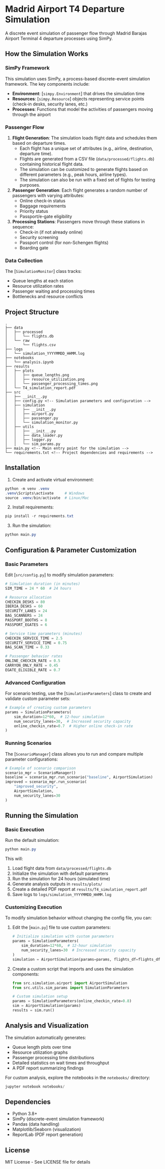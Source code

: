 # Madrid Airport T4 Departure Simulation

A discrete event simulation of passenger flow through Madrid Barajas Airport Terminal 4 departure processes using SimPy.

## How the Simulation Works

### SimPy Framework
This simulation uses SimPy, a process-based discrete-event simulation framework. The key components include:
- **Environment**: [`simpy.Environment`] that drives the simulation time
- **Resources**: [`simpy.Resource`] objects representing service points (check-in desks, security lanes, etc.)
- **Processes**: Functions that model the activities of passengers moving through the airport

### Passenger Flow
1. **Flight Generation**: The simulation loads flight data and schedules them based on departure times. 
   - Each flight has a unique set of attributes (e.g., airline, destination, departure time).
   - Flights are generated from a CSV file (`data/processed/flights.db`) containing historical flight data.
   - The simulation can be customized to generate flights based on different parameters (e.g., peak hours, airline types).
   - The simulation can also be run with a fixed set of flights for testing purposes.
2. **Passenger Generation**: Each flight generates a random number of passengers with varying attributes:
   - Online check-in status
   - Baggage requirements
   - Priority status
   - Passport/e-gate eligibility
3. **Processing Stations**: Passengers move through these stations in sequence:
   - Check-in (if not already online)
   - Security screening
   - Passport control (for non-Schengen flights)
   - Boarding gate

### Data Collection
The [`SimulationMonitor`] class tracks:
- Queue lengths at each station
- Resource utilization rates
- Passenger waiting and processing times
- Bottlenecks and resource conflicts

## Project Structure

```
.
├── data
│   ├── processed
│   │   └── flights.db
│   └── raw
│       └── flights.csv
├── logs
│   └── simulation_YYYYMMDD_HHMM.log
├── notebooks
│   └── analysis.ipynb
├── results
│   ├── plots
│   │   ├── queue_lengths.png
│   │   ├── resource_utilization.png
│   │   └── passenger_processing_times.png
│   └── T4_simulation_report.pdf
├── src
│   ├── __init__.py
│   ├── config.py <!-- Simulation parameters and configuration -->
│   ├── simulation
│   │   ├── __init__.py
│   │   ├── airport.py
│   │   ├── passenger.py
│   │   └── simulation_monitor.py
│   ├── utils
│   │   ├── __init__.py
│   │   ├── data_loader.py
│   │   ├── logger.py
│   │   └── sim_params.py
├── main.py <!-- Main entry point for the simulation -->
└── requirements.txt <!-- Project dependencies and requirements --> 
```

## Installation

1. Create and activate virtual environment:
```powershell
python -m venv .venv
.venv\Scripts\activate     # Windows
source .venv/bin/activate  # Linux/Mac
```

2. Install requirements:
```powershell
pip install -r requirements.txt
```

3. Run the simulation:
```powershell
python main.py
```

## Configuration & Parameter Customization

### Basic Parameters
Edit [`src/config.py`] to modify simulation parameters:

```python
# Simulation duration (in minutes)
SIM_TIME = 24 * 60  # 24 hours

# Resource allocation
CHECKIN_DESKS = 80
IBERIA_DESKS = 60
SECURITY_LANES = 24
BAG_SCANNERS = 24
PASSPORT_BOOTHS = 8
PASSPORT_EGATES = 6

# Service time parameters (minutes)
CHECKIN_SERVICE_TIME = 2.5
SECURITY_SERVICE_TIME = 0.75
BAG_SCAN_TIME = 0.33

# Passenger behavior rates
ONLINE_CHECKIN_RATE = 0.5
CARRYON_ONLY_RATE = 0.45
EGATE_ELIGIBLE_RATE = 0.7
```

### Advanced Configuration
For scenario testing, use the [`SimulationParameters`] class to create and validate custom parameter sets:

```python
# Example of creating custom parameters
params = SimulationParameters(
    sim_duration=12*60,  # 12-hour simulation
    num_security_lanes=30,  # Increased security capacity
    online_checkin_rate=0.7  # Higher online check-in rate
)
```

### Running Scenarios
The [`ScenarioManager`] class allows you to run and compare multiple parameter configurations:

```python
# Example of scenario comparison
scenario_mgr = ScenarioManager()
baseline = scenario_mgr.run_scenario("baseline", AirportSimulation)
improved = scenario_mgr.run_scenario(
    "improved_security", 
    AirportSimulation, 
    num_security_lanes=30
)
```

## Running the Simulation

### Basic Execution
Run the default simulation:

```powershell
python main.py
```

This will:
1. Load flight data from `data/processed/flights.db`
2. Initialize the simulation with default parameters
3. Run the simulation for 24 hours (simulated time)
4. Generate analysis outputs in `results/plots/`
5. Create a detailed PDF report at `results/T4_simulation_report.pdf`
6. Save logs to `logs/simulation_YYYYMMDD_HHMM.log`

### Customizing Execution
To modify simulation behavior without changing the config file, you can:

1. Edit the [`main.py`] file to use custom parameters:
   ```python
   # Initialize simulation with custom parameters
   params = SimulationParameters(
       sim_duration=12*60,  # 12-hour simulation
       num_security_lanes=30  # Increased security capacity
   )
   simulation = AirportSimulation(params=params, flights_df=flights_df)
   ```

2. Create a custom script that imports and uses the simulation components:
   ```python
   from src.simulation.airport import AirportSimulation
   from src.utils.sim_params import SimulationParameters
   
   # Custom simulation setup
   params = SimulationParameters(online_checkin_rate=0.8)
   sim = AirportSimulation(params)
   results = sim.run()
   ```

## Analysis and Visualization

The simulation automatically generates:
- Queue length plots over time
- Resource utilization graphs
- Passenger processing time distributions
- Detailed statistics on wait times and throughput
- A PDF report summarizing findings

For custom analysis, explore the notebooks in the `notebooks/` directory:
```powershell
jupyter notebook notebooks/
```

## Dependencies

- Python 3.8+
- SimPy (discrete-event simulation framework)
- Pandas (data handling)
- Matplotlib/Seaborn (visualization)
- ReportLab (PDF report generation)

## License

MIT License - See LICENSE file for details
